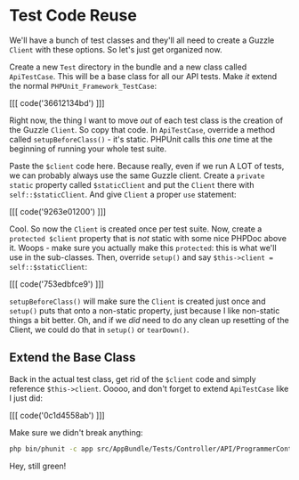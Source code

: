 # Test Code Reuse

We'll have a bunch of test classes and they'll all need to create a Guzzle
`Client` with these options. So let's just get organized now.

Create a new `Test` directory in the bundle and a new class called `ApiTestCase`.
This will be a base class for all our API tests. Make *it* extend the normal
`PHPUnit_Framework_TestCase`:

[[[ code('36612134bd') ]]]

Right now, the thing I want to move *out* of each test class is the creation
of the Guzzle `Client`. So copy that code. In `ApiTestCase`, override a method
called `setupBeforeClass()` - it's static. PHPUnit calls this *one* time
at the beginning of running your whole test suite.

Paste the `$client` code here. Because really, even if we run A LOT of tests,
we can probably always use the same Guzzle client. Create a `private static`
property called `$staticClient` and put the `Client` there with `self::$staticClient`.
And give `Client` a proper `use` statement:

[[[ code('9263e01200') ]]]

Cool. So now the `Client` is created once per test suite. Now, create a
`protected $client` property that is *not* static with some nice PHPDoc above
it. Woops - make sure you actually make this `protected`: this is what we'll
use in the sub-classes. Then, override `setup()` and say
`$this->client = self::$staticClient`:

[[[ code('753edbfce9') ]]]

`setupBeforeClass()` will make sure the `Client` is created just once
and `setup()` puts that onto a non-static property, just because I like non-static
things a bit better. Oh, and if we *did* need to do any clean up resetting
of the Client, we could do that in `setup()` or `tearDown()`.

## Extend the Base Class

Back in the actual test class, get rid of the `$client` code and simply reference
`$this->client`. Ooooo, and don't forget to extend `ApiTestCase` like I just
did:

[[[ code('0c1d4558ab') ]]]

Make sure we didn't break anything:

```bash
php bin/phunit -c app src/AppBundle/Tests/Controller/API/ProgrammerControllerTest.php
```

Hey, still green!
